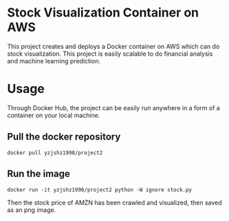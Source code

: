 # Stock Visualization Container on AWS 
This project creates and deploys a Docker container on AWS which can do stock visualization. This project is easily scalable to do financial analysis and machine learning prediction.

# Usage
Through Docker Hub, the project can be easily run anywhere in a form of a container on your local machine.

## Pull the docker repository
```
docker pull yzjshz1998/project2
```

## Run the image
```
docker run -it yzjshz1998/project2 python -W ignore stock.py
```

Then the stock price of AMZN has been crawled and visualized, then saved as an png image.
